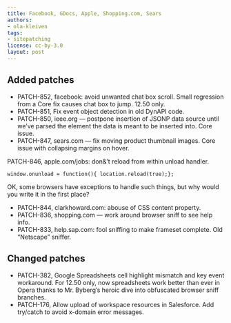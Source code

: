 ```yaml
---
title: Facebook, GDocs, Apple, Shopping.com, Sears
authors:
- ola-kleiven
tags:
- sitepatching
license: cc-by-3.0
layout: post
---
```


## Added patches

- PATCH-852, facebook: avoid unwanted chat box scroll. Small regression from a Core fix causes chat box to jump. 12.50 only.
- PATCH-851, Fix event object detection in old DynAPI code.
- PATCH-850, ieee.org — postpone insertion of JSONP data source until we’ve parsed the element the data is meant to be inserted into. Core issue.
- PATCH-847, sears.com — fix moving product thumbnail images. Core issue with collapsing margins on hover.

PATCH-846, apple.com/jobs: don&’t reload from within unload handler.

	window.onunload = function(){ location.reload(true);};

OK, some browsers have exceptions to handle such things, but why would you write it in the first place?

- PATCH-844, clarkhoward.com: abouse of CSS content property.
- PATCH-836, shopping.com — work around browser sniff to see help info.
- PATCH-833, help.sap.com: fool sniffing to make frameset complete. Old “Netscape” sniffer.

## Changed patches

- PATCH-382, Google Spreadsheets cell highlight mismatch and key event workaround. For 12.50 only, now spreadsheets work better than ever in Opera thanks to Mr. Byberg’s heroic dive into obfuscated browser sniff branches.
- PATCH-176, Allow upload of workspace resources in Salesforce. Add try/catch to avoid x-domain error messages.
